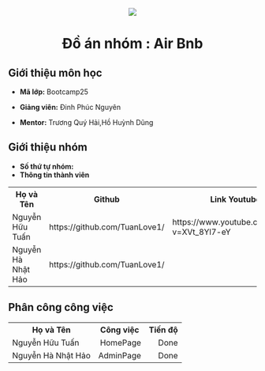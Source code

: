 <p align="center">
   <a href="https://cybersoft.edu.vn/">
      <img src="https://cybersoft.edu.vn/wp-content/uploads/2017/03/MIN-OP1.png" border="none">
   </a>
</p>
<h1 align="center">
    Đồ án nhóm : Air Bnb 
 
</h1>

<h2>
   Giới thiệu môn học   
</h2>

- **Mã lớp:** Bootcamp25

- **Giảng viên:** Đinh Phúc Nguyên
- **Mentor:** Trương Quý Hải,Hồ Huỳnh Dũng

<h2>
   Giới thiệu nhóm
</h2>

- **Số thứ tự nhóm:**
- **Thông tin thành viên**

<table align="center">
      <tr>
       <th>Họ và Tên</th>
       <th>Github</th>
       <th>Link Youtube</th>
       <th>Link vercel</th>
       </tr>
      <tr>
       <td>Nguyễn Hữu Tuấn  </td>
        <td>https://github.com/TuanLove1/</td>
        <td>https://www.youtube.com/watch?v=XVt_8Yl7-eY</td>
        <td>https://project-air-bnb-rho.vercel.app/</td>
        </tr>
         <td>Nguyễn Hà Nhật Hảo </td>
        <td>https://github.com/TuanLove1/</td>
        <td></td>
        <td>https://project-air-bnb-rho.vercel.app/</td>
        </tr>
      
</table>
<h2>
   Phân công công việc 
</h2>

<table align="center">
      <tr>
       <th>Họ và Tên</th>
       <th>Công việc</th>
       <th>Tiến độ</th>
      </tr>
      <tr>
       <td>Nguyễn Hữu Tuấn </td>
        <td align="right">HomePage</td>
        <td align="right">Done</td>
        </tr>
       <td>Nguyễn Hà Nhật Hảo </td>
        <td align="right">AdminPage</td>
        <td align="right">Done</td>
        </tr>
</table>
